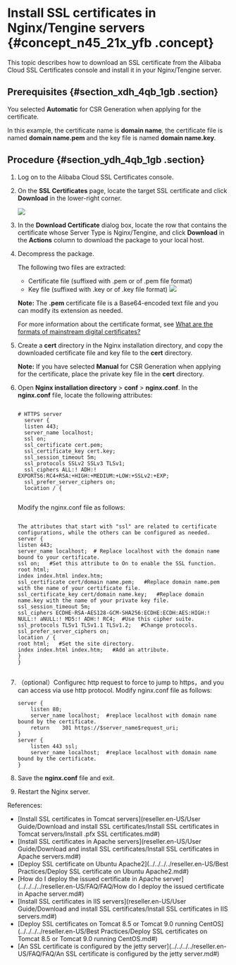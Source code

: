 # Install SSL certificates in Nginx/Tengine servers {#concept_n45_21x_yfb .concept}

This topic describes how to download an SSL certificate from the Alibaba Cloud SSL Certificates console and install it in your Nginx/Tengine server.

## Prerequisites {#section_xdh_4qb_1gb .section}

You selected **Automatic** for CSR Generation when applying for the certificate.

In this example, the certificate name is **domain name**, the certificate file is named **domain name.pem** and the key file is named **domain name.key**.

## Procedure {#section_ydh_4qb_1gb .section}

1.  Log on to the Alibaba Cloud SSL Certificates console.
2.  On the **SSL Certificates** page, locate the target SSL certificate and click **Download** in the lower-right corner.

    ![](http://static-aliyun-doc.oss-cn-hangzhou.aliyuncs.com/assets/img/66242/156446765933499_en-US.png)

3.  In the **Download Certificate** dialog box, locate the row that contains the certificate whose Server Type is Nginx/Tengine, and click **Download** in the **Actions** column to download the package to your local host.
4.  Decompress the package.

    The following two files are extracted:

    -   Certificate file \(suffixed with .pem or of .pem file format\)
    -   Key file \(suffixed with .key or of .key file format\)
    ![](http://static-aliyun-doc.oss-cn-hangzhou.aliyuncs.com/assets/img/66002/156446765933690_en-US.png)

    **Note:** The **.pem** certificate file is a Base64-encoded text file and you can modify its extension as needed.

    For more information about the certificate format, see [What are the formats of mainstream digital certificates?](https://partners-intl.aliyun.com/help/faq-detail/42214.htm)

5.  Create a **cert** directory in the Nginx installation directory, and copy the downloaded certificate file and key file to the **cert** directory.

    **Note:** If you have selected **Manual** for CSR Generation when applying for the certificate, place the private key file in the **cert** directory.

6.  Open **Nginx installation directory** \> **conf** \> **nginx.conf**. In the **nginx.conf** file, locate the following attributes:

    ``` {#codeblock_nlm_9vo_0ps}
    
    # HTTPS server
      server {
      listen 443;
      server_name localhost;
      ssl on;
      ssl_certificate cert.pem;
      ssl_certificate_key cert.key;
      ssl_session_timeout 5m;
      ssl_protocols SSLv2 SSLv3 TLSv1;
      ssl_ciphers ALL:! ADH:! EXPORT56:RC4+RSA:+HIGH:+MEDIUM:+LOW:+SSLv2:+EXP;
      ssl_prefer_server_ciphers on;
      location / {
    						
    ```

    Modify the nginx.conf file as follows:

    ``` {#codeblock_xt8_f4t_yvg}
    
    The attributes that start with "ssl" are related to certificate configurations, while the others can be configured as needed.
    server {
    listen 443;
    server_name localhost;  # Replace localhost with the domain name bound to your certificate.
    ssl on;   #Set this attribute to On to enable the SSL function.
    root html;
    index index.html index.htm;
    ssl_certificate cert/domain name.pem;   #Replace domain name.pem with the name of your certificate file.
    ssl_certificate_key cert/domain name.key;   #Replace domain name.key with the name of your private key file.
    ssl_session_timeout 5m;
    ssl_ciphers ECDHE-RSA-AES128-GCM-SHA256:ECDHE:ECDH:AES:HIGH:! NULL:! aNULL:! MD5:! ADH:! RC4;  #Use this cipher suite.
    ssl_protocols TLSv1 TLSv1.1 TLSv1.2;   #Change protocols.
    ssl_prefer_server_ciphers on;   
    location / {
    root html;   #Set the site directory.
    index index.html index.htm;   #Add an attribute.
    }
    }
    							
    ```

7.  （optional）Configurec http request to force to jump to https，and you can access via use http protocol. Modify nginx.conf file as follows:

    ``` {#codeblock_487_ck7_4vn}
    server {
        listen 80;
        server_name localhost;  #replace localhost with domain name bound by the certificate.
        return    301 https://$server_name$request_uri; 
    }
    server { 
        listen 443 ssl; 
        server_name localhost;  #replace localhost with domain name bound by the certificate.
    }
    ```

8.  Save the **nginx.conf** file and exit.
9.  Restart the Nginx server.

References:

-   [Install SSL certificates in Tomcat servers](reseller.en-US/User Guide/Download and install SSL certificates/Install SSL certificates in Tomcat servers/Install .pfx SSL certificates.md#)
-   [Install SSL certificates in Apache servers](reseller.en-US/User Guide/Download and install SSL certificates/Install SSL certificates in Apache servers.md#)
-   [Deploy SSL certificate on Ubuntu Apache2](../../../../reseller.en-US/Best Practices/Deploy SSL certificate on Ubuntu Apache2.md#)
-   [How do I deploy the issued certificate in Apache server](../../../../reseller.en-US/FAQ/FAQ/How do I deploy the issued certificate in Apache server.md#)
-   [Install SSL certificates in IIS servers](reseller.en-US/User Guide/Download and install SSL certificates/Install SSL certificates in IIS servers.md#)
-   [Deploy SSL certificates on Tomcat 8.5 or Tomcat 9.0 running CentOS](../../../../reseller.en-US/Best Practices/Deploy SSL certificates on Tomcat 8.5 or Tomcat 9.0 running CentOS.md#)
-   [An SSL certificate is configured by the jetty server](../../../../reseller.en-US/FAQ/FAQ/An SSL certificate is configured by the jetty server.md#)

